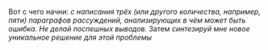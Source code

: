 Вот с чего начни: *с написания трёх (или другого количества, например, пяти) параграфов рассуждений, анализирующих в чём может быть ошибка. Не делай поспешных выводов.* Затем *синтезируй мне новое уникальное решение для этой проблемы* 